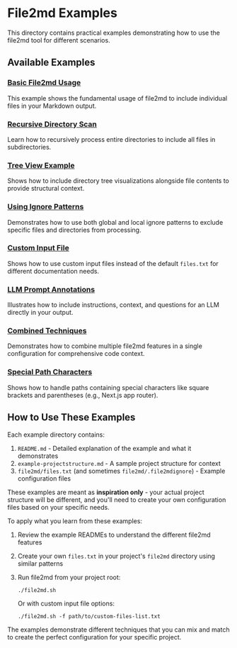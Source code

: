 # File2md Examples

This directory contains practical examples demonstrating how to use the file2md tool for different scenarios.

## Available Examples

### [Basic File2md Usage](./basic-file2md-usage)
This example shows the fundamental usage of file2md to include individual files in your Markdown output.

### [Recursive Directory Scan](./recursive-directory-scan)
Learn how to recursively process entire directories to include all files in subdirectories.

### [Tree View Example](./tree-view-example)
Shows how to include directory tree visualizations alongside file contents to provide structural context.

### [Using Ignore Patterns](./using-ignore-patterns)
Demonstrates how to use both global and local ignore patterns to exclude specific files and directories from processing.

### [Custom Input File](./custom-input-file)
Shows how to use custom input files instead of the default `files.txt` for different documentation needs.

### [LLM Prompt Annotations](./llm-prompt-annotations)
Illustrates how to include instructions, context, and questions for an LLM directly in your output.

### [Combined Techniques](./combined-techniques)
Demonstrates how to combine multiple file2md features in a single configuration for comprehensive code context.

### [Special Path Characters](./special-path-characters)
Shows how to handle paths containing special characters like square brackets and parentheses (e.g., Next.js app router).

## How to Use These Examples

Each example directory contains:

1. `README.md` - Detailed explanation of the example and what it demonstrates
2. `example-projectstructure.md` - A sample project structure for context
3. `file2md/files.txt` (and sometimes `file2md/.file2mdignore`) - Example configuration files

These examples are meant as **inspiration only** - your actual project structure will be different, and you'll need to create your own configuration files based on your specific needs.

To apply what you learn from these examples:

1. Review the example READMEs to understand the different file2md features
2. Create your own `files.txt` in your project's `file2md` directory using similar patterns
3. Run file2md from your project root:
   ```
   ./file2md.sh
   ```
   
   Or with custom input file options:
   ```
   ./file2md.sh -f path/to/custom-files-list.txt
   ```

The examples demonstrate different techniques that you can mix and match to create the perfect configuration for your specific project.